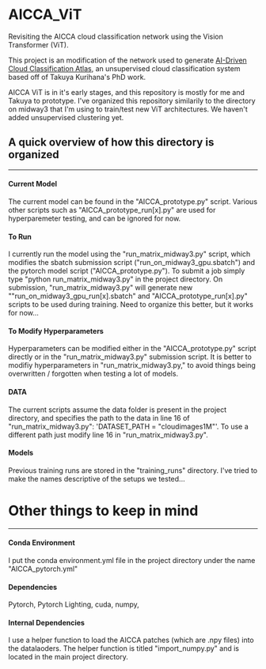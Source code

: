# AICCA_ViT
Revisiting the AICCA cloud classification network using the Vision Transformer (ViT).

This project is an modification of the network used to generate [AI-Driven Cloud Classification Atlas](https://www.mdpi.com/2072-4292/14/22/5690), an unsupervised cloud classification system based off of Takuya Kurihana's PhD work.

AICCA ViT is in it's early stages, and this repository is mostly for me and Takuya to prototype. I've organized this repository similarily to the directory on midway3 that I'm using to train/test new ViT architectures. We haven't added unsupervised clustering yet.


## A quick overview of how this directory is organized
---------------------------------------------------
#### Current Model
The current model can be found in the "AICCA_prototype.py" script. Various other scripts such as "AICCA_prototype_run[x].py" are used for hyperparemeter testing, and can be ignored for now.

#### To Run
I currently run the model using the "run_matrix_midway3.py" script, which modifies the sbatch submission script ("run_on_midway3_gpu.sbatch") and the pytorch model script ("AICCA_prototype.py"). To submit a job simply type "python run_matrix_midway3.py" in the project directory. On submission, "run_matrix_midway3.py" will generate new ""run_on_midway3_gpu_run[x].sbatch" and "AICCA_prototype_run[x].py" scripts to be used during training. Need to organize this better, but it works for now...

#### To Modify Hyperparameters
Hyperparameters can be modified either in the "AICCA_prototype.py" script directly or in the "run_matrix_midway3.py" submission script. It is better to modifiy hyperparameters in "run_matrix_midway3.py," to avoid things being overwritten / forgotten when testing a lot of models.

#### DATA
The current scripts assume the data folder is present in the project directory, and specifies the path to the data in line 16 of "run_matrix_midway3.py": 'DATASET_PATH = "cloudimages1M"'. To use a different path just modify line 16 in "run_matrix_midway3.py".

#### Models
Previous training runs are stored in the "training_runs" directory. I've tried to make the names descriptive of the setups we tested...



# Other things to keep in mind
----------------------------
#### Conda Environment
I put the conda environment.yml file in the project directory under the name "AICCA_pytorch.yml"
#### Dependencies
Pytorch, Pytorch Lighting, cuda, numpy, 
#### Internal Dependencies
I use a helper function to load the AICCA patches (which are .npy files) into the datalaoders. The helper function is titled "import_numpy.py" and is located in the main project directory.


